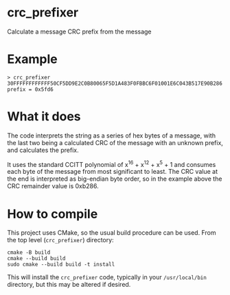 # crc_prefixer
Calculate a message CRC prefix from the message

# Example
```
> crc_prefixer 30FFFFFFFFFFFF50CF5DD9E2C0B80065F5D1A483F0FBBC6F01001E6C043B517E90B286
prefix = 0x5fd6
```

# What it does
The code interprets the string as a series of hex bytes of a message, with the last two being a calculated CRC of the message with an unknown prefix, and calculates the prefix.

It uses the standard CCITT polynomial of x<sup>16</sup> + x<sup>12</sup> + x<sup>5</sup> + 1 and consumes each byte of the message from most significant to least.  The CRC value at the end is interpreted as big-endian byte order, so in the example above the CRC remainder value is 0xb286.

# How to compile
This project uses CMake, so the usual build procedure can be used.  From the top level (`crc_prefixer`) directory:

```
cmake -B build
cmake --build build
sudo cmake --build build -t install
```

This will install the `crc_prefixer` code, typically in your `/usr/local/bin` directory, but this may be altered if desired.
